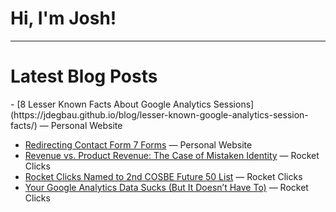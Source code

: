 # Hi, I'm Josh!

---

# Latest Blog Posts
<!-- BLOG-POST-LIST:START -->- [8 Lesser Known Facts About Google Analytics Sessions](https://jdegbau.github.io/blog/lesser-known-google-analytics-session-facts/) — Personal Website 
- [Redirecting Contact Form 7 Forms](https://jdegbau.github.io/blog/contact-form-7-redirects/) — Personal Website 
- [Revenue vs. Product Revenue: The Case of Mistaken Identity](https://www.rocketclicks.com/client-education/revenue-vs-product-revenue-the-case-of-mistaken-identity/) — Rocket Clicks 
- [Rocket Clicks Named to 2nd COSBE Future 50 List](https://www.rocketclicks.com/industry-news/rocket-clicks-named-to-2nd-cosbe-future-50-list/) — Rocket Clicks 
- [Your Google Analytics Data Sucks (But It Doesn’t Have To)](https://www.rocketclicks.com/client-education/common-google-analytics-issues/) — Rocket Clicks 
<!-- BLOG-POST-LIST:END -->
